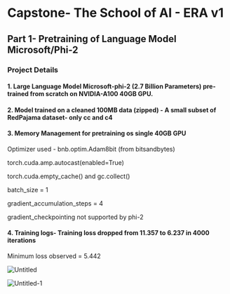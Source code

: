 # Capstone- The School of AI - ERA v1

## Part 1- Pretraining of Language Model Microsoft/Phi-2

### Project Details

#### 1. Large Language Model Microsoft-phi-2 (2.7 Billion Parameters) pre-trained from scratch on NVIDIA-A100 40GB GPU.

#### 2. Model trained on a cleaned 100MB data (zipped) - A small subset of RedPajama dataset- only cc and c4

#### 3. Memory Management for pretraining os single 40GB GPU

Optimizer used - bnb.optim.Adam8bit (from bitsandbytes)

torch.cuda.amp.autocast(enabled=True)

torch.cuda.empty_cache() and gc.collect()

batch_size = 1

gradient_accumulation_steps = 4

gradient_checkpointing not supported by phi-2

#### 4. Training logs- Training loss dropped from 11.357 to 6.237 in 4000 iterations

Minimum loss observed = 5.442

![Untitled](https://github.com/RashiTech/ERA-V1/assets/90626052/a74d43a0-cb34-44db-96a0-31e9a43520e5)

![Untitled-1](https://github.com/RashiTech/ERA-V1/assets/90626052/58f8b992-c311-4b37-b05f-e627916a78ff)

